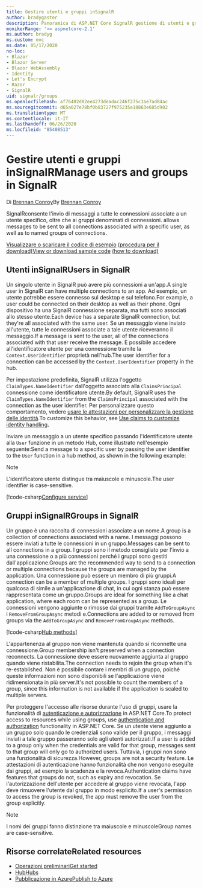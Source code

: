 ```yaml
---
title: Gestire utenti e gruppi inSignalR
author: bradygaster
description: Panoramica di ASP.NET Core SignalR gestione di utenti e gruppi.
monikerRange: '>= aspnetcore-2.1'
ms.author: bradyg
ms.custom: mvc
ms.date: 05/17/2020
no-loc:
- Blazor
- Blazor Server
- Blazor WebAssembly
- Identity
- Let's Encrypt
- Razor
- SignalR
uid: signalr/groups
ms.openlocfilehash: af76402d02ee4273deadac246f275c1ae7ad84ac
ms.sourcegitcommit: d65a027e78bf0b83727f975235a18863e685d902
ms.translationtype: MT
ms.contentlocale: it-IT
ms.lasthandoff: 06/26/2020
ms.locfileid: "85408513"
---
```

# <a name="manage-users-and-groups-in-signalr"></a><span data-ttu-id="28dfa-103">Gestire utenti e gruppi inSignalR</span><span class="sxs-lookup"><span data-stu-id="28dfa-103">Manage users and groups in SignalR</span></span>

<span data-ttu-id="28dfa-104">Di [Brennan Conroy](https://github.com/BrennanConroy)</span><span class="sxs-lookup"><span data-stu-id="28dfa-104">By [Brennan Conroy](https://github.com/BrennanConroy)</span></span>

SignalR<span data-ttu-id="28dfa-105">consente l'invio di messaggi a tutte le connessioni associate a un utente specifico, oltre che ai gruppi denominati di connessioni.</span><span class="sxs-lookup"><span data-stu-id="28dfa-105"> allows messages to be sent to all connections associated with a specific user, as well as to named groups of connections.</span></span>

<span data-ttu-id="28dfa-106">[Visualizzare o scaricare il codice di esempio](https://github.com/dotnet/AspNetCore.Docs/tree/master/aspnetcore/signalr/groups/sample/) [(procedura per il download)](xref:index#how-to-download-a-sample)</span><span class="sxs-lookup"><span data-stu-id="28dfa-106">[View or download sample code](https://github.com/dotnet/AspNetCore.Docs/tree/master/aspnetcore/signalr/groups/sample/) [(how to download)](xref:index#how-to-download-a-sample)</span></span>

## <a name="users-in-signalr"></a><span data-ttu-id="28dfa-107">Utenti inSignalR</span><span class="sxs-lookup"><span data-stu-id="28dfa-107">Users in SignalR</span></span>

<span data-ttu-id="28dfa-108">Un singolo utente in SignalR può avere più connessioni a un'app.</span><span class="sxs-lookup"><span data-stu-id="28dfa-108">A single user in SignalR can have multiple connections to an app.</span></span> <span data-ttu-id="28dfa-109">Ad esempio, un utente potrebbe essere connesso sul desktop e sul telefono.</span><span class="sxs-lookup"><span data-stu-id="28dfa-109">For example, a user could be connected on their desktop as well as their phone.</span></span> <span data-ttu-id="28dfa-110">Ogni dispositivo ha una SignalR connessione separata, ma tutti sono associati allo stesso utente.</span><span class="sxs-lookup"><span data-stu-id="28dfa-110">Each device has a separate SignalR connection, but they're all associated with the same user.</span></span> <span data-ttu-id="28dfa-111">Se un messaggio viene inviato all'utente, tutte le connessioni associate a tale utente riceveranno il messaggio.</span><span class="sxs-lookup"><span data-stu-id="28dfa-111">If a message is sent to the user, all of the connections associated with that user receive the message.</span></span> <span data-ttu-id="28dfa-112">È possibile accedere all'identificatore utente per una connessione tramite la `Context.UserIdentifier` proprietà nell'hub.</span><span class="sxs-lookup"><span data-stu-id="28dfa-112">The user identifier for a connection can be accessed by the `Context.UserIdentifier` property in the hub.</span></span>

<span data-ttu-id="28dfa-113">Per impostazione predefinita, SignalR utilizza l'oggetto `ClaimTypes.NameIdentifier` dall'oggetto associato alla `ClaimsPrincipal` connessione come identificatore utente.</span><span class="sxs-lookup"><span data-stu-id="28dfa-113">By default, SignalR uses the `ClaimTypes.NameIdentifier` from the `ClaimsPrincipal` associated with the connection as the user identifier.</span></span> <span data-ttu-id="28dfa-114">Per personalizzare questo comportamento, vedere [usare le attestazioni per personalizzare la gestione delle identità](xref:signalr/authn-and-authz#use-claims-to-customize-identity-handling).</span><span class="sxs-lookup"><span data-stu-id="28dfa-114">To customize this behavior, see [Use claims to customize identity handling](xref:signalr/authn-and-authz#use-claims-to-customize-identity-handling).</span></span>

<span data-ttu-id="28dfa-115">Inviare un messaggio a un utente specifico passando l'identificatore utente alla `User` funzione in un metodo Hub, come illustrato nell'esempio seguente:</span><span class="sxs-lookup"><span data-stu-id="28dfa-115">Send a message to a specific user by passing the user identifier to the `User` function in a hub method, as shown in the following example:</span></span>

> [!NOTE]
> <span data-ttu-id="28dfa-116">L'identificatore utente distingue tra maiuscole e minuscole.</span><span class="sxs-lookup"><span data-stu-id="28dfa-116">The user identifier is case-sensitive.</span></span>

[!code-csharp[Configure service](groups/sample/Hubs/ChatHub.cs?range=29-32)]

## <a name="groups-in-signalr"></a><span data-ttu-id="28dfa-117">Gruppi inSignalR</span><span class="sxs-lookup"><span data-stu-id="28dfa-117">Groups in SignalR</span></span>

<span data-ttu-id="28dfa-118">Un gruppo è una raccolta di connessioni associate a un nome.</span><span class="sxs-lookup"><span data-stu-id="28dfa-118">A group is a collection of connections associated with a name.</span></span> <span data-ttu-id="28dfa-119">I messaggi possono essere inviati a tutte le connessioni in un gruppo.</span><span class="sxs-lookup"><span data-stu-id="28dfa-119">Messages can be sent to all connections in a group.</span></span> <span data-ttu-id="28dfa-120">I gruppi sono il metodo consigliato per l'invio a una connessione o a più connessioni perché i gruppi sono gestiti dall'applicazione.</span><span class="sxs-lookup"><span data-stu-id="28dfa-120">Groups are the recommended way to send to a connection or multiple connections because the groups are managed by the application.</span></span> <span data-ttu-id="28dfa-121">Una connessione può essere un membro di più gruppi.</span><span class="sxs-lookup"><span data-stu-id="28dfa-121">A connection can be a member of multiple groups.</span></span> <span data-ttu-id="28dfa-122">I gruppi sono ideali per qualcosa di simile a un'applicazione di chat, in cui ogni stanza può essere rappresentata come un gruppo.</span><span class="sxs-lookup"><span data-stu-id="28dfa-122">Groups are ideal for something like a chat application, where each room can be represented as a group.</span></span> <span data-ttu-id="28dfa-123">Le connessioni vengono aggiunte o rimosse dai gruppi tramite `AddToGroupAsync` i `RemoveFromGroupAsync` metodi e.</span><span class="sxs-lookup"><span data-stu-id="28dfa-123">Connections are added to or removed from groups via the `AddToGroupAsync` and `RemoveFromGroupAsync` methods.</span></span>

[!code-csharp[Hub methods](groups/sample/Hubs/ChatHub.cs?range=15-27)]

<span data-ttu-id="28dfa-124">L'appartenenza al gruppo non viene mantenuta quando si riconnette una connessione.</span><span class="sxs-lookup"><span data-stu-id="28dfa-124">Group membership isn't preserved when a connection reconnects.</span></span> <span data-ttu-id="28dfa-125">La connessione deve essere nuovamente aggiunta al gruppo quando viene ristabilita.</span><span class="sxs-lookup"><span data-stu-id="28dfa-125">The connection needs to rejoin the group when it's re-established.</span></span> <span data-ttu-id="28dfa-126">Non è possibile contare i membri di un gruppo, poiché queste informazioni non sono disponibili se l'applicazione viene ridimensionata in più server.</span><span class="sxs-lookup"><span data-stu-id="28dfa-126">It's not possible to count the members of a group, since this information is not available if the application is scaled to multiple servers.</span></span>

<span data-ttu-id="28dfa-127">Per proteggere l'accesso alle risorse durante l'uso di gruppi, usare la funzionalità di [autenticazione e autorizzazione](xref:signalr/authn-and-authz) in ASP.NET Core.</span><span class="sxs-lookup"><span data-stu-id="28dfa-127">To protect access to resources while using groups, use [authentication and authorization](xref:signalr/authn-and-authz) functionality in ASP.NET Core.</span></span> <span data-ttu-id="28dfa-128">Se un utente viene aggiunto a un gruppo solo quando le credenziali sono valide per il gruppo, i messaggi inviati a tale gruppo passeranno solo agli utenti autorizzati.</span><span class="sxs-lookup"><span data-stu-id="28dfa-128">If a user is added to a group only when the credentials are valid for that group, messages sent to that group will only go to authorized users.</span></span> <span data-ttu-id="28dfa-129">Tuttavia, i gruppi non sono una funzionalità di sicurezza.</span><span class="sxs-lookup"><span data-stu-id="28dfa-129">However, groups are not a security feature.</span></span> <span data-ttu-id="28dfa-130">Le attestazioni di autenticazione hanno funzionalità che non vengono eseguite dai gruppi, ad esempio la scadenza e la revoca.</span><span class="sxs-lookup"><span data-stu-id="28dfa-130">Authentication claims have features that groups do not, such as expiry and revocation.</span></span> <span data-ttu-id="28dfa-131">Se l'autorizzazione dell'utente per accedere al gruppo viene revocata, l'app deve rimuovere l'utente dal gruppo in modo esplicito.</span><span class="sxs-lookup"><span data-stu-id="28dfa-131">If a user's permission to access the group is revoked, the app must remove the user from the group explicitly.</span></span>

> [!NOTE]
> <span data-ttu-id="28dfa-132">I nomi dei gruppi fanno distinzione tra maiuscole e minuscole</span><span class="sxs-lookup"><span data-stu-id="28dfa-132">Group names are case-sensitive.</span></span>

## <a name="related-resources"></a><span data-ttu-id="28dfa-133">Risorse correlate</span><span class="sxs-lookup"><span data-stu-id="28dfa-133">Related resources</span></span>

* [<span data-ttu-id="28dfa-134">Operazioni preliminari</span><span class="sxs-lookup"><span data-stu-id="28dfa-134">Get started</span></span>](xref:tutorials/signalr)
* [<span data-ttu-id="28dfa-135">Hub</span><span class="sxs-lookup"><span data-stu-id="28dfa-135">Hubs</span></span>](xref:signalr/hubs)
* [<span data-ttu-id="28dfa-136">Pubblicazione in Azure</span><span class="sxs-lookup"><span data-stu-id="28dfa-136">Publish to Azure</span></span>](xref:signalr/publish-to-azure-web-app)
